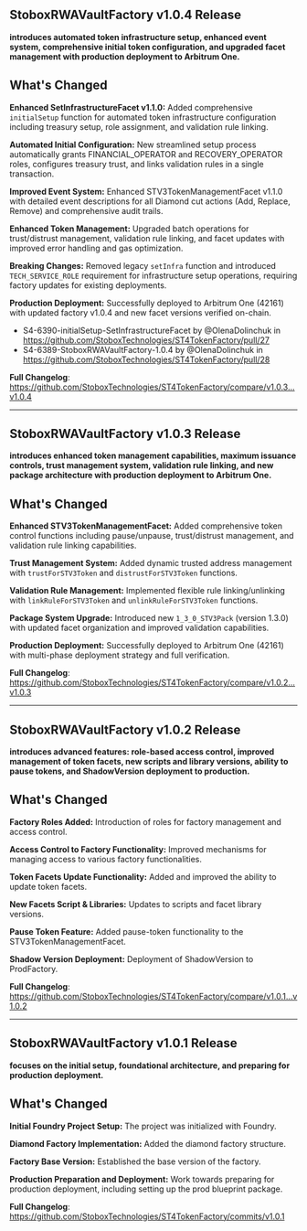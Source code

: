 ## **StoboxRWAVaultFactory v1.0.4 Release**
**introduces automated token infrastructure setup, enhanced event system, comprehensive initial token configuration, and upgraded facet management with production deployment to Arbitrum One.**

## What's Changed
**Enhanced SetInfrastructureFacet v1.1.0:** Added comprehensive `initialSetup` function for automated token infrastructure configuration including treasury setup, role assignment, and validation rule linking.

**Automated Initial Configuration:** New streamlined setup process automatically grants FINANCIAL_OPERATOR and RECOVERY_OPERATOR roles, configures treasury trust, and links validation rules in a single transaction.

**Improved Event System:** Enhanced STV3TokenManagementFacet v1.1.0 with detailed event descriptions for all Diamond cut actions (Add, Replace, Remove) and comprehensive audit trails.

**Enhanced Token Management:** Upgraded batch operations for trust/distrust management, validation rule linking, and facet updates with improved error handling and gas optimization.

**Breaking Changes:** Removed legacy `setInfra` function and introduced `TECH_SERVICE_ROLE` requirement for infrastructure setup operations, requiring factory updates for existing deployments.

**Production Deployment:** Successfully deployed to Arbitrum One (42161) with updated factory v1.0.4 and new facet versions verified on-chain.

* S4-6390-initialSetup-SetInfrastructureFacet by @OlenaDolinchuk in https://github.com/StoboxTechnologies/ST4TokenFactory/pull/27
* S4-6389-StoboxRWAVaultFactory-1.0.4 by @OlenaDolinchuk in https://github.com/StoboxTechnologies/ST4TokenFactory/pull/28

**Full Changelog**: https://github.com/StoboxTechnologies/ST4TokenFactory/compare/v1.0.3...v1.0.4

---

## **StoboxRWAVaultFactory v1.0.3 Release**
**introduces enhanced token management capabilities, maximum issuance controls, trust management system, validation rule linking, and new package architecture with production deployment to Arbitrum One.**

## What's Changed
**Enhanced STV3TokenManagementFacet:** Added comprehensive token control functions including pause/unpause, trust/distrust management, and validation rule linking capabilities.

**Trust Management System:** Added dynamic trusted address management with `trustForSTV3Token` and `distrustForSTV3Token` functions.

**Validation Rule Management:** Implemented flexible rule linking/unlinking with `linkRuleForSTV3Token` and `unlinkRuleForSTV3Token` functions.

**Package System Upgrade:** Introduced new `1_3_0_STV3Pack` (version 1.3.0) with updated facet organization and improved validation capabilities.

**Production Deployment:** Successfully deployed to Arbitrum One (42161) with multi-phase deployment strategy and full verification.

**Full Changelog**: https://github.com/StoboxTechnologies/ST4TokenFactory/compare/v1.0.2...v1.0.3

---

## **StoboxRWAVaultFactory v1.0.2 Release**
**introduces advanced features: role-based access control, improved management of token facets, new scripts and library versions, ability to pause tokens, and ShadowVersion deployment to production.**

## What's Changed
**Factory Roles Added:** Introduction of roles for factory management and access control.

**Access Control to Factory Functionality:** Improved mechanisms for managing access to various factory functionalities.

**Token Facets Update Functionality:** Added and improved the ability to update token facets.

**New Facets Script & Libraries:** Updates to scripts and facet library versions.

**Pause Token Feature:** Added pause-token functionality to the STV3TokenManagementFacet.

**Shadow Version Deployment:** Deployment of ShadowVersion to ProdFactory.

**Full Changelog**: https://github.com/StoboxTechnologies/ST4TokenFactory/compare/v1.0.1...v1.0.2

---

## **StoboxRWAVaultFactory v1.0.1 Release**
**focuses on the initial setup, foundational architecture, and preparing for production deployment.**

## What's Changed
**Initial Foundry Project Setup:** The project was initialized with Foundry.

**Diamond Factory Implementation:** Added the diamond factory structure.

**Factory Base Version:** Established the base version of the factory.

**Production Preparation and Deployment:** Work towards preparing for production deployment, including setting up the prod blueprint package.

**Full Changelog**: https://github.com/StoboxTechnologies/ST4TokenFactory/commits/v1.0.1
